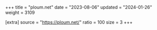 +++
title = "ploum.net"
date = "2023-08-06"
updated = "2024-01-26"
weight = 3109

[extra]
source = "https://ploum.net/"
ratio = 100
size = 3
+++
